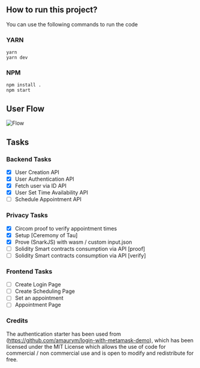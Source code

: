 ## How to run this project?

You can use the following commands to run the code

### YARN

```
yarn
yarn dev
```

### NPM

```
npm install .
npm start
```

## User Flow

![Flow](https://i.imgur.com/JsJeEuN.png)

## Tasks

### Backend Tasks

- [x] User Creation API
- [x] User Authentication API
- [x] Fetch user via ID API
- [x] User Set Time Availability API
- [ ] Schedule Appointment API

### Privacy Tasks

- [x] Circom proof to verify appointment times
- [x] Setup [Ceremony of Tau]
- [x] Prove (SnarkJS) with wasm / custom input.json
- [ ] Solidity Smart contracts consumption via API [proof]
- [ ] Solidity Smart contracts consumption via API [verify]

### Frontend Tasks

- [ ] Create Login Page
- [ ] Create Scheduling Page
- [ ] Set an appointment
- [ ] Appointment Page

### Credits

The authentication starter has been used from (https://github.com/amaurym/login-with-metamask-demo), which has been licensed under the MIT License which allows the use of code for commercial / non commercial use and is open to modify and redistribute for free.
